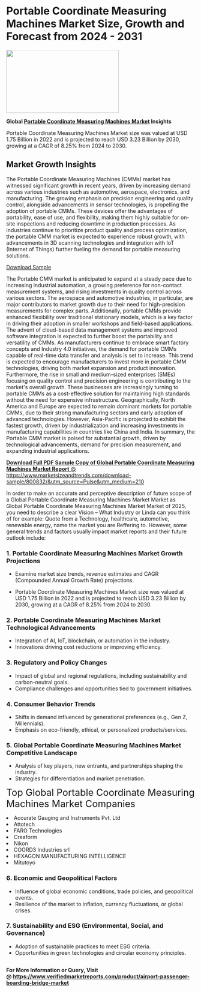 <H1>Portable Coordinate Measuring Machines Market Size, Growth and Forecast from 2024 - 2031</H1><img class="aligncenter size-medium wp-image-584254" src="https://thirdeyenews.in/wp-content/uploads/2024/09/Global-Market-Research-300x168.jpeg" alt="" width="300" height="168" /><p><strong>Global&nbsp;<a href="https://www.marketsizeandtrends.com/download-sample/800832/&amp;utm_source=Pulse&amp;utm_medium=210">Portable Coordinate Measuring Machines Market</a> Insights</strong></p><p>Portable Coordinate Measuring Machines Market size was valued at USD 1.75 Billion in 2022 and is projected to reach USD 3.23 Billion by 2030, growing at a CAGR of 8.25% from 2024 to 2030.</p><p><h2>Market Growth Insights</h2> <p>The Portable Coordinate Measuring Machines (CMMs) market has witnessed significant growth in recent years, driven by increasing demand across various industries such as automotive, aerospace, electronics, and manufacturing. The growing emphasis on precision engineering and quality control, alongside advancements in sensor technologies, is propelling the adoption of portable CMMs. These devices offer the advantages of portability, ease of use, and flexibility, making them highly suitable for on-site inspections and reducing downtime in production processes. As industries continue to prioritize product quality and process optimization, the portable CMM market is expected to experience robust growth, with advancements in 3D scanning technologies and integration with IoT (Internet of Things) further fueling the demand for portable measuring solutions.</p> <p><a href="#">Download Sample</a></p> <p>The Portable CMM market is anticipated to expand at a steady pace due to increasing industrial automation, a growing preference for non-contact measurement systems, and rising investments in quality control across various sectors. The aerospace and automotive industries, in particular, are major contributors to market growth due to their need for high-precision measurements for complex parts. Additionally, portable CMMs provide enhanced flexibility over traditional stationary models, which is a key factor in driving their adoption in smaller workshops and field-based applications. The advent of cloud-based data management systems and improved software integration is expected to further boost the portability and versatility of CMMs. As manufacturers continue to embrace smart factory concepts and Industry 4.0 initiatives, the demand for portable CMMs capable of real-time data transfer and analysis is set to increase. This trend is expected to encourage manufacturers to invest more in portable CMM technologies, driving both market expansion and product innovation. Furthermore, the rise in small and medium-sized enterprises (SMEs) focusing on quality control and precision engineering is contributing to the market's overall growth. These businesses are increasingly turning to portable CMMs as a cost-effective solution for maintaining high standards without the need for expensive infrastructure. Geographically, North America and Europe are expected to remain dominant markets for portable CMMs, due to their strong manufacturing sectors and early adoption of advanced technologies. However, Asia-Pacific is projected to exhibit the fastest growth, driven by industrialization and increasing investments in manufacturing capabilities in countries like China and India. In summary, the Portable CMM market is poised for substantial growth, driven by technological advancements, demand for precision measurement, and expanding industrial applications.</p> <p><a href="#"></p><p><span class=""><strong>Download Full PDF Sample Copy of Global Portable Coordinate Measuring Machines Market Report</strong> @ <a href="https://www.marketsizeandtrends.com/download-sample/800832/&amp;utm_source=Pulse&amp;utm_medium=210" target="_blank">https://www.marketsizeandtrends.com/download-sample/800832/&amp;utm_source=Pulse&amp;utm_medium=210</a></span></p><p>In order to make an accurate and perceptive description of future scope of a Global&nbsp;Portable Coordinate Measuring Machines Market Market as Global&nbsp;Portable Coordinate Measuring Machines Market Market of 2025, you need to describe a clear Vision &ndash; What Industry or Linda can you think of for example: Quote from a Technology, healthcare, automotive, renewable energy, name the market you are Reffering to. However, some general trends and factors usually impact market reports and their future outlook include:</p><h3>1.&nbsp;<strong>Portable Coordinate Measuring Machines Market Growth Projections</strong></h3><ul><li>Examine market size trends, revenue estimates and CAGR (Compounded Annual Growth Rate) projections.</li><li><p>Portable Coordinate Measuring Machines Market size was valued at USD 1.75 Billion in 2022 and is projected to reach USD 3.23 Billion by 2030, growing at a CAGR of 8.25% from 2024 to 2030.</p></li></ul><h3>2.&nbsp;<strong>Portable Coordinate Measuring Machines Market Technological Advancements</strong></h3><ul><li>Integration of AI, IoT, blockchain, or automation in the industry.</li><li>Innovations driving cost reductions or improving efficiency.</li></ul><h3>3.&nbsp;<strong>Regulatory and Policy Changes</strong></h3><ul><li>Impact of global and regional regulations, including sustainability and carbon-neutral goals.</li><li>Compliance challenges and opportunities tied to government initiatives.</li></ul><h3>4.&nbsp;<strong>Consumer Behavior Trends</strong></h3><ul><li>Shifts in demand influenced by generational preferences (e.g., Gen Z, Millennials).</li><li>Emphasis on eco-friendly, ethical, or personalized products/services.</li></ul><h3>5.&nbsp;<strong>Global Portable Coordinate Measuring Machines Market Competitive Landscape</strong></h3><ul><li>Analysis of key players, new entrants, and partnerships shaping the industry.</li><li>Strategies for differentiation and market penetration.</li></ul><p data-pm-slice="1 1 []"><span style="color: inherit; font-family: inherit; font-size: 25px;">Top Global Portable Coordinate Measuring Machines Market Companies</span></p><div class="" data-test-id=""><p><li>Accurate Gauging and Instruments Pvt. Ltd</li><li> Attotech</li><li> FARO Technologies</li><li> Creaform</li><li> Nikon</li><li> COORD3 Industries srl</li><li> HEXAGON MANUFACTURING INTELLIGENCE</li><li> Mitutoyo</li></p></div><h3>6.&nbsp;<strong>Economic and Geopolitical Factors</strong></h3><ul><li>Influence of global economic conditions, trade policies, and geopolitical events.</li><li>Resilience of the market to inflation, currency fluctuations, or global crises.</li></ul><h3>7.&nbsp;<strong>Sustainability and ESG (Environmental, Social, and Governance)</strong></h3><ul><li>Adoption of sustainable practices to meet ESG criteria.</li><li>Opportunities in green technologies and circular economy principles.</li></ul><h2><strong style="font-size: 14px;">For More Information or Query, Visit @&nbsp;</strong><a style="background-color: #ffffff; font-size: 14px;" href="https://www.marketsizeandtrends.com/report/portable-coordinate-measuring-machines-market/" target="_blank">https://www.verifiedmarketreports.com/product/airport-passenger-boarding-bridge-market</a></h2>
